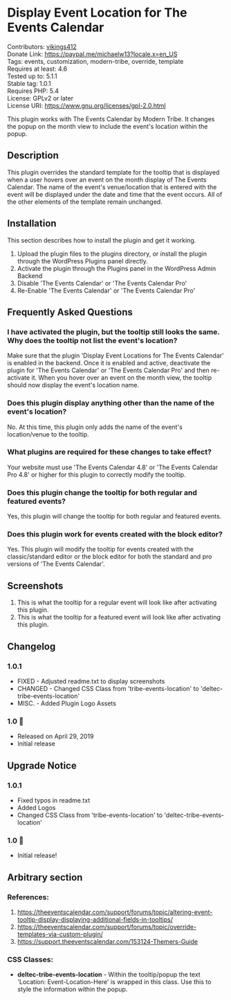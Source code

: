 # Display Event Location for The Events Calendar 
Contributors: [vikings412](https://profiles.wordpress.org/vikings412/) <br>
Donate Link: https://paypal.me/michaelw13?locale.x=en_US <br>
Tags: events, customization, modern-tribe, override, template <br>
Requires at least: 4.6 <br>
Tested up to: 5.1.1 <br>
Stable tag: 1.0.1 <br>
Requires PHP: 5.4 <br>
License: GPLv2 or later <br>
License URI: https://www.gnu.org/licenses/gpl-2.0.html <br>

This plugin works with The Events Calendar by Modern Tribe. It changes the popup on the month view to include the event's location within the popup.

## Description

This plugin overrides the standard template for the tooltip that is displayed when a user hovers over an event on the month display of The Events Calendar. The name of the event's venue/location that is entered with the event will be displayed under the date and time that the event occurs. All of the other elements of the template remain unchanged.

## Installation

This section describes how to install the plugin and get it working.

1. Upload the plugin files to the plugins directory, or install the plugin through the WordPress Plugins panel directly.
2. Activate the plugin through the Plugins panel in the WordPress Admin Backend
3. Disable 'The Events Calendar' or 'The Events Calendar Pro'
4. Re-Enable 'The Events Calendar' or 'The Events Calendar Pro'

## Frequently Asked Questions

### I have activated the plugin, but the tooltip still looks the same. Why does the tooltip not list the event's location?

Make sure that the plugin 'Display Event Locations for The Events Calendar' is enabled in the backend. Once it is enabled and active, deactivate the plugin for 'The Events Calendar' or 'The Events Calendar Pro' and then re-activate it. When you hover over an event on the month view, the tooltip should now display the event's location name.

### Does this plugin display anything other than the name of the event's location?

No. At this time, this plugin only adds the name of the event's location/venue to the tooltip.

### What plugins are required for these changes to take effect?

Your website must use 'The Events Calendar 4.8' or 'The Events Calendar Pro 4.8' or higher for this plugin to correctly modify the tooltip.

### Does this plugin change the tooltip for both regular and featured events?

Yes, this plugin will change the tooltip for both regular and featured events.

### Does this plugin work for events created with the block editor?

Yes. This plugin will modify the tooltip for events created with the classic/standard editor or the block editor for both the standard and pro versions of 'The Events Calendar'.

## Screenshots

1. This is what the tooltip for a regular event will look like after activating this plugin.
2. This is what the tooltip for a featured event will look like after activating this plugin.

## Changelog

### 1.0.1 
* FIXED - Adjusted readme.txt to display screenshots
* CHANGED - Changed CSS Class from 'tribe-events-location' to 'deltec-tribe-events-location'
* MISC. - Added Plugin Logo Assets

### 1.0 🎉
* Released on April 29, 2019
* Initial release

## Upgrade Notice

### 1.0.1
* Fixed typos in readme.txt
* Added Logos
* Changed CSS Class from 'tribe-events-location' to 'deltec-tribe-events-location'

### 1.0 🎉
* Initial release!

## Arbitrary section

### References: 
1. https://theeventscalendar.com/support/forums/topic/altering-event-tooltip-display-displaying-additional-fields-in-tooltips/
2. https://theeventscalendar.com/support/forums/topic/override-templates-via-custom-plugin/
3. https://support.theeventscalendar.com/153124-Themers-Guide

### CSS Classes:
* **deltec-tribe-events-location** - Within the tooltip/popup the text 'Location: Event-Location-Here' is wrapped in this class. Use this to style the information within the popup.
